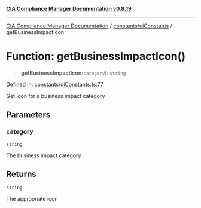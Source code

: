 [**CIA Compliance Manager Documentation v0.8.19**](../../../README.md)

***

[CIA Compliance Manager Documentation](../../../modules.md) / [constants/uiConstants](../README.md) / getBusinessImpactIcon

# Function: getBusinessImpactIcon()

> **getBusinessImpactIcon**(`category`): `string`

Defined in: [constants/uiConstants.ts:77](https://github.com/Hack23/cia-compliance-manager/blob/8a17389ebf0d2a027875b835eec814811b99abcc/src/constants/uiConstants.ts#L77)

Get icon for a business impact category

## Parameters

### category

`string`

The business impact category

## Returns

`string`

The appropriate icon
